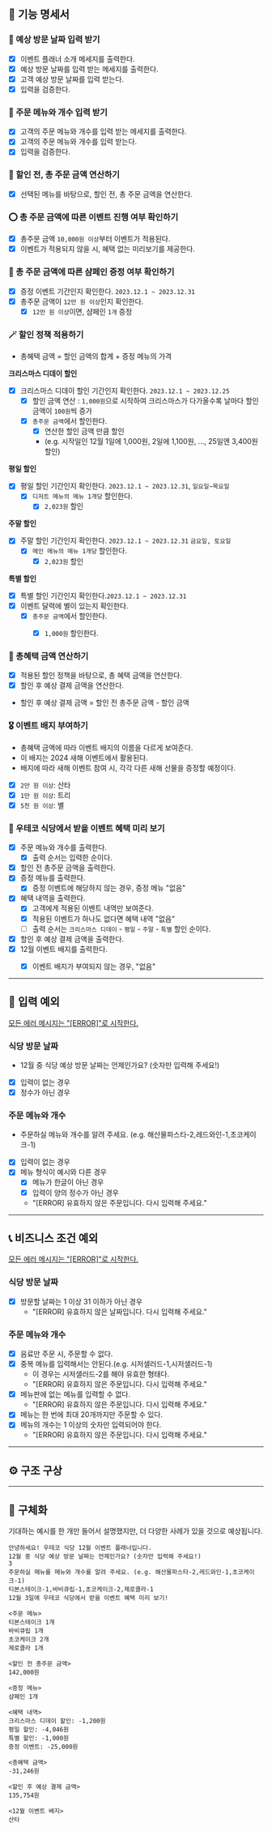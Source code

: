 ## 📌 기능 명세서

### 📝 예상 방문 날짜 입력 받기
- [x] 이벤트 플래너 소개 메세지를 출력한다.
- [x] 예상 방문 날짜를 입력 받는 메세지를 출력한다.
- [x] 고객 예상 방문 날짜를 입력 받는다.
- [x] 입력을 검증한다.

### 📝 주문 메뉴와 개수 입력 받기
- [x] 고객의 주문 메뉴와 개수를 입력 받는 메세지를 출력한다.
- [x] 고객의 주문 메뉴와 개수를 입력 받는다.
- [x] 입력을 검증한다.

### 🔢 할인 전, 총 주문 금액 연산하기
- [x] 선택된 메뉴를 바탕으로, 할인 전, 총 주문 금액을 연산한다.

### ⭕ 총 주문 금액에 따른 이벤트 진행 여부 확인하기
- [x] 총주문 금액 `10,000원 이상`부터 이벤트가 적용된다.
- [x] 이벤트가 적용되지 않을 시, 혜택 없는 미리보기를 제공한다.

### 🎁 총 주문 금액에 따른 샴페인 증정 여부 확인하기
- [x] 증정 이벤트 기간인지 확인한다. `2023.12.1 ~ 2023.12.31`
- [x] 총주문 금액이 `12만 원 이상`인지 확인한다.
  - [x] `12만 원 이상`이면, 샴페인 `1개` 증정

### 🪄 할인 정책 적용하기
- 총혜택 금액 = 할인 금액의 합계 + 증정 메뉴의 가격

**크리스마스 디데이 할인**
- [x] 크리스마스 디데이 할인 기간인지 확인한다. `2023.12.1 ~ 2023.12.25`
  - [x] 할인 금액 연산 : `1,000원`으로 시작하여 크리스마스가 다가올수록 날마다 할인 금액이 `100원`씩 증가
  - [x] `총주문 금액`에서 할인한다. 
    - [x] 연산한 할인 금액 만큼 할인
    - (e.g. 시작일인 12월 1일에 1,000원, 2일에 1,100원, ..., 25일엔 3,400원 할인)

**평일 할인**
- [x] 평일 할인 기간인지 확인한다. `2023.12.1 ~ 2023.12.31`, `일요일~목요일`
  - [x] `디저트 메뉴의 메뉴 1개당` 할인한다.
    - [x] `2,023원` 할인

**주말 할인**
- [x] 주말 할인 기간인지 확인한다. `2023.12.1 ~ 2023.12.31` `금요일, 토요일`
  - [x] `메인 메뉴의 메뉴 1개당` 할인한다.
    - [x] `2,023원` 할인

**특별 할인**
- [x] 특별 할인 기간인지 확인한다.`2023.12.1 ~ 2023.12.31`
- [x] 이벤트 달력에 별이 있는지 확인한다.
  - [x] `총주문 금액`에서 할인한다.
    - [x] `1,000원` 할인한다.


### 🔢 총혜택 금액 연산하기
- [x] 적용된 할인 정책을 바탕으로, 총 혜택 금액을 연산한다.
- [x] 할인 후 예상 결제 금액을 연산한다.
- 할인 후 예상 결제 금액 = 할인 전 총주문 금액 - 할인 금액


### 🎖️ 이벤트 배지 부여하기
- 총혜택 금액에 따라 이벤트 배지의 이름을 다르게 보여준다.
- 이 배지는 2024 새해 이벤트에서 활용된다. 
- 배지에 따라 새해 이벤트 참여 시, 각각 다른 새해 선물을 증정할 예정이다.
- [x] `2만 원 이상`: 산타
- [x] `1만 원 이상`: 트리
- [x] `5천 원 이상`: 별

### 🧾 우테코 식당에서 받을 이벤트 혜택 미리 보기
- [x] 주문 메뉴와 개수를 출력한다.
  - [x] 출력 순서는 입력한 순이다.
- [x] 할인 전 총주문 금액을 출력한다.
- [x] 증정 메뉴를 출력한다.
  - [x] 증정 이벤트에 해당하지 않는 경우, 증정 메뉴 "없음"
- [x] 혜택 내역을 출력한다.
  - [x] 고객에게 적용된 이벤트 내역만 보여준다.
  - [x] 적용된 이벤트가 하나도 없다면 혜택 내역 "없음"
  - [ ] 출력 순서는 `크리스마스 디데이` - `평일` - `주말` - `특별` 할인 순이다.
- [x] 할인 후 예상 결제 금액을 출력한다.
- [x] 12월 이벤트 배지를 출력한다.
  - [x] 이벤트 배지가 부여되지 않는 경우, "없음"


---

## 🔮 입력 예외

<U>모든 에러 메시지는 "[ERROR]"로 시작한다.</U>
### 식당 방문 날짜
- 12월 중 식당 예상 방문 날짜는 언제인가요? (숫자만 입력해 주세요!)
- [x] 입력이 없는 경우
- [x] 정수가 아닌 경우

### 주문 메뉴와 개수
- 주문하실 메뉴와 개수를 알려 주세요. (e.g. 해산물파스타-2,레드와인-1,초코케이크-1)
- [x] 입력이 없는 경우
- [x] 메뉴 형식이 예시와 다른 경우
  - [x] 메뉴가 한글이 아닌 경우
  - [x] 입력이 양의 정수가 아닌 경우
  - "[ERROR] 유효하지 않은 주문입니다. 다시 입력해 주세요."

---

## 📞 비즈니스 조건 예외

<U>모든 에러 메시지는 "[ERROR]"로 시작한다.</U>
### 식당 방문 날짜
- [x] 방문할 날짜는 1 이상 31 이하가 아닌 경우
  - "[ERROR] 유효하지 않은 날짜입니다. 다시 입력해 주세요."

### 주문 메뉴와 개수
- [x] 음료만 주문 시, 주문할 수 없다.
- [x] 중복 메뉴를 입력해서는 안된다.(e.g. 시저샐러드-1,시저샐러드-1)
  - 이 경우는 시저샐러드-2를 해야 유효한 형태다.
  - "[ERROR] 유효하지 않은 주문입니다. 다시 입력해 주세요."
- [x] 메뉴판에 없는 메뉴를 입력할 수 없다.
  - "[ERROR] 유효하지 않은 주문입니다. 다시 입력해 주세요."
- [x] 메뉴는 한 번에 최대 20개까지만 주문할 수 있다.
- [x] 메뉴의 개수는 1 이상의 숫자만 입력되어야 한다.
  - "[ERROR] 유효하지 않은 주문입니다. 다시 입력해 주세요."


---

## ⚙️ 구조 구상


---

## 🔎 구체화
기대하는 예시를 한 개만 들어서 설명했지만, 더 다양한 사례가 있을 것으로 예상됩니다.

```
안녕하세요! 우테코 식당 12월 이벤트 플래너입니다.
12월 중 식당 예상 방문 날짜는 언제인가요? (숫자만 입력해 주세요!)
3
주문하실 메뉴를 메뉴와 개수를 알려 주세요. (e.g. 해산물파스타-2,레드와인-1,초코케이크-1)
티본스테이크-1,바비큐립-1,초코케이크-2,제로콜라-1
12월 3일에 우테코 식당에서 받을 이벤트 혜택 미리 보기!
 
<주문 메뉴>
티본스테이크 1개
바비큐립 1개
초코케이크 2개
제로콜라 1개
 
<할인 전 총주문 금액>
142,000원
 
<증정 메뉴>
샴페인 1개
 
<혜택 내역>
크리스마스 디데이 할인: -1,200원
평일 할인: -4,046원
특별 할인: -1,000원
증정 이벤트: -25,000원
 
<총혜택 금액>
-31,246원
 
<할인 후 예상 결제 금액>
135,754원
 
<12월 이벤트 배지>
산타
```



